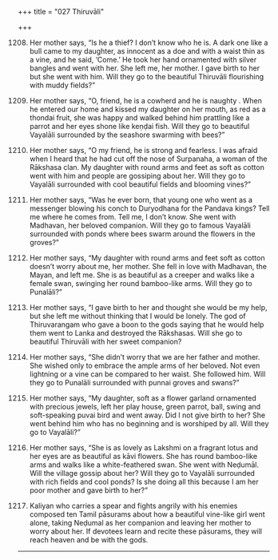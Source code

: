 +++
title = "027 Thiruvāli"

+++

1208. Her mother says,
      “Is he a thief? I don’t know who he is.
      A dark one like a bull came to my daughter,
      as innocent as a doe and with a waist thin as a vine,
      and he said, ‘Come.’
      He took her hand ornamented with silver bangles and went with her.
      She left me, her mother.
      I gave birth to her but she went with him.
      Will they go to the beautiful Thiruvāli
      flourishing with muddy fields?”

1209. Her mother says,
      “O, friend, he is a cowherd and he is naughty .
      When he entered our home and kissed my daughter on her mouth,
      as red as a thondai fruit,
      she was happy and walked behind him prattling like a parrot
      and her eyes shone like keṇḍai fish.
      Will they go to beautiful Vayalāli
      surrounded by the seashore swarming with bees?”

1210. Her mother says,
      “O my friend, he is strong and fearless.
      I was afraid when I heard that he had cut off the nose of Surpanaha,
      a woman of the Rākshasa clan.
      My daughter with round arms and feet as soft as cotton
      went with him and people are gossiping about her.
      Will they go to Vayalāli
      surrounded with cool beautiful fields and blooming vines?”

1211. Her mother says, “Was he ever born,
      that young one who went as a messenger
      blowing his conch to Duryodhana for the Pandava kings?
      Tell me where he comes from.
      Tell me, I don’t know.
      She went with Madhavan, her beloved companion.
      Will they go to famous Vayalāli surrounded with ponds
      where bees swarm around the flowers in the groves?”

1212. Her mother says,
      “My daughter with round arms and feet soft as cotton
      doesn’t worry about me, her mother.
      She fell in love with Madhavan, the Mayan, and left me.
      She is as beautiful as a creeper
      and walks like a female swan,
      swinging her round bamboo-like arms.
      Will they go to Punalāli?”

1213. Her mother says,
      “I gave birth to her and thought she would be my help,
      but she left me without thinking that I would be lonely.
      The god of Thiruvarangam who gave a boon to the gods
      saying that he would help them
      went to Lanka and destroyed the Rākshasas.
      Will she go to beautiful Thiruvāli with her sweet companion?

1214. Her mother says,
      “She didn’t worry that we are her father and mother.
      She wished only to embrace the ample arms of her beloved.
      Not even lightning or a vine can be compared to her waist.
      She followed him.
      Will they go to Punalāli surrounded with punnai groves and swans?”

1215. Her mother says,
      “My daughter, soft as a flower garland
      ornamented with precious jewels,
      left her play house, green parrot, ball, swing
      and soft-speaking puvai bird and went away.
      Did I not give birth to her?
      She went behind him
      who has no beginning and is worshiped by all.
      Will they go to Vayalāli?”

1216. Her mother says,
      “She is as lovely as Lakshmi on a fragrant lotus
      and her eyes are as beautiful as kāvi flowers.
      She has round bamboo-like arms
      and walks like a white-feathered swan.
      She went with Neḍumāl.
      Will the village gossip about her?
      Will they go to Vayalāli surrounded with rich fields and cool ponds?
      Is she doing all this
      because I am her poor mother and gave birth to her?”

1217. Kaliyan who carries a spear and fights angrily with his enemies
      composed ten Tamil pāsurams
      about how a beautiful vine-like girl went alone,
      taking Neḍumal as her companion
      and leaving her mother to worry about her.
      If devotees learn and recite these pāsurams,
      they will reach heaven and be with the gods.
------------
